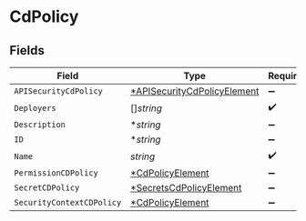 # CdPolicy


## Fields

| Field                                                                            | Type                                                                             | Required                                                                         | Description                                                                      |
| -------------------------------------------------------------------------------- | -------------------------------------------------------------------------------- | -------------------------------------------------------------------------------- | -------------------------------------------------------------------------------- |
| `APISecurityCdPolicy`                                                            | [*APISecurityCdPolicyElement](../../models/shared/apisecuritycdpolicyelement.md) | :heavy_minus_sign:                                                               | N/A                                                                              |
| `Deployers`                                                                      | []*string*                                                                       | :heavy_check_mark:                                                               | N/A                                                                              |
| `Description`                                                                    | **string*                                                                        | :heavy_minus_sign:                                                               | N/A                                                                              |
| `ID`                                                                             | **string*                                                                        | :heavy_minus_sign:                                                               | N/A                                                                              |
| `Name`                                                                           | *string*                                                                         | :heavy_check_mark:                                                               | N/A                                                                              |
| `PermissionCDPolicy`                                                             | [*CdPolicyElement](../../models/shared/cdpolicyelement.md)                       | :heavy_minus_sign:                                                               | N/A                                                                              |
| `SecretCDPolicy`                                                                 | [*SecretsCdPolicyElement](../../models/shared/secretscdpolicyelement.md)         | :heavy_minus_sign:                                                               | N/A                                                                              |
| `SecurityContextCDPolicy`                                                        | [*CdPolicyElement](../../models/shared/cdpolicyelement.md)                       | :heavy_minus_sign:                                                               | N/A                                                                              |